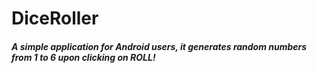 # DiceRoller

##### A simple application for Android users, it generates random numbers from 1 to 6 upon clicking on ROLL!
